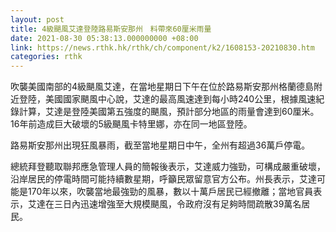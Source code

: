 ```yaml
---
layout: post
title: 4級颶風艾達登陸路易斯安那州　料帶來60厘米雨量
date: 2021-08-30 05:38:13.000000000 +08:00
link: https://news.rthk.hk/rthk/ch/component/k2/1608153-20210830.htm
categories: rthk
---
```


吹襲美國南部的4級颶風艾達，在當地星期日下午在位於路易斯安那州格蘭德島附近登陸，美國國家颶風中心說，艾達的最高風速達到每小時240公里，根據風速紀錄計算，艾達是登陸美國第五強度的颶風，預計部分地區的雨量會達到60厘米。16年前造成巨大破壞的5級颶風卡特里娜，亦在同一地區登陸。

路易斯安那州出現狂風暴雨，截至當地星期日中午，全州有超過36萬戶停電。

總統拜登聽取聯邦應急管理人員的簡報後表示，艾達威力強勁，可構成嚴重破壞，沿岸居民的停電時間可能持續數星期，呼籲民眾留意官方公布。州長表示，艾達可能是170年以來，吹襲當地最強勁的風暴，數以十萬戶居民已經撤離；當地官員表示，艾達在三日內迅速增強至大規模颶風，令政府沒有足夠時間疏散39萬名居民。
